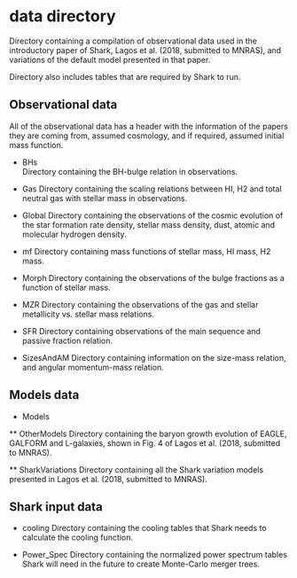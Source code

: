 # data directory

Directory containing a compilation of observational data used in the introductory 
paper of Shark, Lagos et al. (2018, submitted to MNRAS), and variations of the 
default model presented in that paper.

Directory also includes tables that are required by Shark to run. 

## Observational data

All of the observational data has a header with the information of the papers they are coming from, assumed cosmology, and 
if required, assumed initial mass function.

* BHs  
   Directory containing the BH-bulge relation in observations.

* Gas
   Directory containing the scaling relations between HI, H2 and total neutral gas with stellar mass in observations.

* Global 
   Directory containing the observations of the cosmic evolution of the star formation rate density, stellar mass density, dust, atomic and molecular hydrogen density.

* mf
   Directory containing mass functions of stellar mass, HI mass, H2 mass. 

* Morph
   Directory containing the observations of the bulge fractions as a function of stellar mass.

* MZR
   Directory containing the observations of the gas and stellar metallicity vs. stellar mass relations.

* SFR
   Directory containing observations of the main sequence and passive fraction relation.

* SizesAndAM
   Directory containing information on the size-mass relation, and angular momentum-mass relation.


## Models data

* Models

** OtherModels
   Directory containing the baryon growth evolution of EAGLE, GALFORM and L-galaxies, shown in Fig. 4 of Lagos et al. (2018, submitted to MNRAS).

** SharkVariations 
   Directory containing all the Shark variation models presented in Lagos et al. (2018, submitted to MNRAS). 

## Shark input data

* cooling
   Directory containing the cooling tables that Shark needs to calculate the cooling function.

* Power_Spec
   Directory containing the normalized power spectrum tables Shark will need in the future to create Monte-Carlo merger trees.
